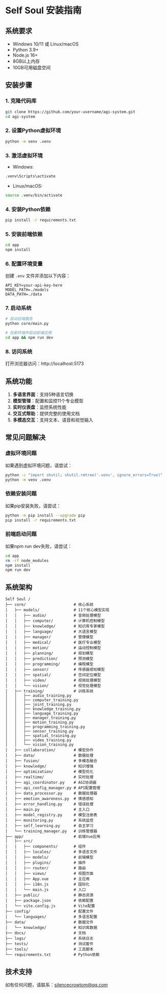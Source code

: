 # Self Soul 安装指南

## 系统要求
- Windows 10/11 或 Linux/macOS
- Python 3.9+
- Node.js 16+
- 8GB以上内存
- 10GB可用磁盘空间

## 安装步骤

### 1. 克隆代码库
```bash
git clone https://github.com/your-username/agi-system.git
cd agi-system
```

### 2. 设置Python虚拟环境
```bash
python -m venv .venv
```

### 3. 激活虚拟环境
- Windows:
```bash
.venv\Scripts\activate
```
- Linux/macOS:
```bash
source .venv/bin/activate
```

### 4. 安装Python依赖
```bash
pip install -r requirements.txt
```

### 5. 安装前端依赖
```bash
cd app
npm install
```

### 6. 配置环境变量
创建 `.env` 文件并添加以下内容：
```
API_KEY=your-api-key-here
MODEL_PATH=./models
DATA_PATH=./data
```

### 7. 启动系统
```bash
# 启动后端服务
python core/main.py

# 在新终端中启动前端应用
cd app && npm run dev
```

### 8. 访问系统
打开浏览器访问：http://localhost:5173

## 系统功能
1. **多语言界面**：支持5种语言切换
2. **模型管理**：配置和监控11个专业模型
3. **实时仪表盘**：监控系统性能
4. **交互式帮助**：提供完整的使用文档
5. **多模态交互**：支持文本、语音和视觉输入

## 常见问题解决

### 虚拟环境问题
如果遇到虚拟环境问题，请尝试：
```bash
python -c "import shutil; shutil.rmtree('.venv', ignore_errors=True)"
python -m venv .venv
```

### 依赖安装问题
如果pip安装失败，请尝试：
```bash
python -m pip install --upgrade pip
pip install -r requirements.txt
```

### 前端启动问题
如果npm run dev失败，请尝试：
```bash
cd app
rm -rf node_modules
npm install
npm run dev
```

## 系统架构
```
Self Soul /
├── core/                     # 核心系统
│   ├── models/               # 11个核心模型实现
│   │   ├── audio/            # 音频处理模型
│   │   ├── computer/         # 计算机控制模型
│   │   ├── knowledge/        # 知识库专家模型
│   │   ├── language/         # 大语言模型
│   │   ├── manager/          # 管理模型
│   │   ├── medical/          # 医疗专业模型
│   │   ├── motion/           # 运动控制模型
│   │   ├── planning/         # 规划模型
│   │   ├── prediction/       # 预测模型
│   │   ├── programming/      # 编程模型
│   │   ├── sensor/           # 传感器感知模型
│   │   ├── spatial/          # 空间定位模型
│   │   ├── video/            # 视频处理模型
│   │   └── vision/           # 视觉处理模型
│   ├── training/             # 训练系统
│   │   ├── audio_training.py
│   │   ├── computer_training.py
│   │   ├── joint_training.py
│   │   ├── knowledge_training.py
│   │   ├── language_training.py
│   │   ├── manager_training.py
│   │   ├── motion_training.py
│   │   ├── programming_training.py
│   │   ├── sensor_training.py
│   │   ├── spatial_training.py
│   │   ├── video_training.py
│   │   └── vision_training.py
│   ├── collaboration/        # 模型协作
│   ├── data/                 # 数据处理
│   ├── fusion/               # 多模态融合
│   ├── knowledge/            # 知识增强
│   ├── optimization/         # 模型优化
│   ├── realtime/             # 实时处理
│   ├── agi_coordinator.py    # AGI协调器
│   ├── api_config_manager.py # API配置管理
│   ├── data_processor.py     # 数据处理器
│   ├── emotion_awareness.py  # 情感感知
│   ├── error_handling.py     # 错误处理
│   ├── main.py               # 主入口
│   ├── model_registry.py     # 模型注册表
│   ├── monitoring.py         # 系统监控
│   ├── self_learning.py      # 自主学习
│   └── training_manager.py   # 训练管理器
├── app/                      # 前端Vue应用
│   ├── src/
│   │   ├── components/       # 组件
│   │   ├── locales/          # 多语言文件
│   │   ├── models/           # 前端模型
│   │   ├── plugins/          # 插件
│   │   ├── router/           # 路由
│   │   ├── views/            # 视图页面
│   │   ├── App.vue           # 主应用
│   │   ├── i18n.js           # 国际化
│   │   └── main.js           # 入口
│   ├── public/               # 静态资源
│   ├── package.json          # 依赖配置
│   └── vite.config.js        # Vite配置
├── config/                   # 配置文件
│   └── languages/            # 多语言配置
├── data/                     # 数据文件
│   └── knowledge/            # 知识库数据
├── docs/                     # 文档
├── logs/                     # 系统日志
├── tests/                    # 测试套件
├── tools/                    # 工具脚本
└── requirements.txt          # Python依赖
```

## 技术支持
如有任何问题，请联系：silencecrowtom@qq.com